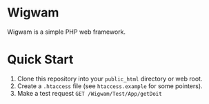 Wigwam
======

Wigwam is a simple PHP web framework.

Quick Start
===========

  1. Clone this repository into your `public_html` directory or web root.
  2. Create a `.htaccess` file (see `htaccess.example` for some pointers).
  3. Make a test request `GET /Wigwam/Test/App/getDoit`

